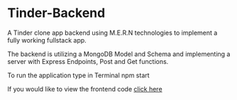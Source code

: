 # Tinder-Backend

A Tinder clone app backend using M.E.R.N technologies to implement a fully working fullstack app.

The backend is utilizing a MongoDB Model and Schema and implementing a server with Express Endpoints, Post and Get
functions.

To run the application type in Terminal npm start

If you would like to view the frontend code [click here](https://github.com/elad-massad/tinder-frontend)
